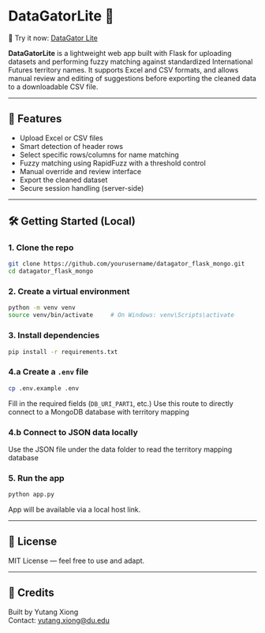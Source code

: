 # DataGatorLite 🐊

🔗 Try it now: [DataGator Lite](https://datagator-lite.onrender.com/)

**DataGatorLite** is a lightweight web app built with Flask for uploading datasets and performing fuzzy matching against standardized International Futures territory names. It supports Excel and CSV formats, and allows manual review and editing of suggestions before exporting the cleaned data to a downloadable CSV file.

---

## 🚀 Features

- Upload Excel or CSV files
- Smart detection of header rows
- Select specific rows/columns for name matching
- Fuzzy matching using RapidFuzz with a threshold control
- Manual override and review interface
- Export the cleaned dataset
- Secure session handling (server-side)

---

## 🛠️ Getting Started (Local)

### 1. Clone the repo
```bash
git clone https://github.com/yourusername/datagator_flask_mongo.git
cd datagator_flask_mongo
```

### 2. Create a virtual environment
```bash
python -m venv venv
source venv/bin/activate     # On Windows: venv\Scripts\activate
```

### 3. Install dependencies
```bash
pip install -r requirements.txt
```

### 4.a Create a `.env` file
```bash
cp .env.example .env
```
Fill in the required fields (`DB_URI_PART1`, etc.)
Use this route to directly connect to a MongoDB database with territory mapping

### 4.b Connect to JSON data locally

Use the JSON file under the data folder to read the territory mapping database

### 5. Run the app
```bash
python app.py
```

App will be available via a local host link.

---

## 📄 License

MIT License — feel free to use and adapt.

---

## 🙌 Credits

Built by Yutang Xiong  
Contact: [yutang.xiong@du.edu](mailto:yutang.xiong@du.edu)

